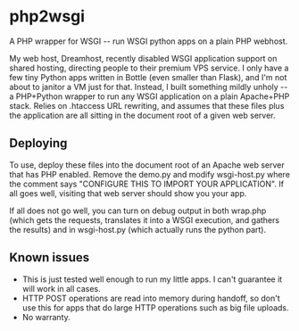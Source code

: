 # php2wsgi
A PHP wrapper for WSGI -- run WSGI python apps on a plain PHP webhost.

My web host, Dreamhost, recently disabled WSGI application support on shared hosting, directing people to their premium VPS service. I only have a few tiny Python apps written in Bottle (even smaller than Flask), and I'm not about to janitor a VM just for that. Instead, I built something mildly unholy -- a PHP+Python wrapper to run any WSGI application on a plain Apache+PHP stack. Relies on .htaccess URL rewriting, and assumes that these files plus the application are all sitting in the document root of a given web server.

## Deploying
To use, deploy these files into the document root of an Apache web server that has PHP enabled. Remove the demo.py and modify wsgi-host.py where the comment says "CONFIGURE THIS TO IMPORT YOUR APPLICATION".
If all goes well, visiting that web server should show you your app.

If all does not go well, you can turn on debug output in both wrap.php (which gets the requests, translates it into a WSGI execution, and gathers the results) and in wsgi-host.py (which actually runs the python part). 

## Known issues
 - This is just tested well enough to run my little apps. I can't guarantee it will work in all cases.
 - HTTP POST operations are read into memory during handoff, so don't use this for apps that do large HTTP operations such as big file uploads.
 - No warranty.

